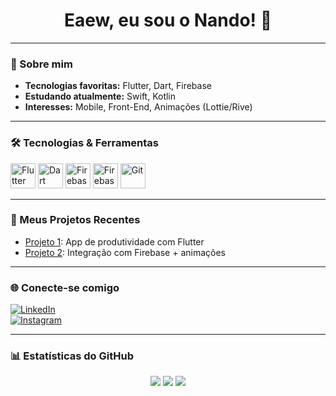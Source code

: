 <h1 align="center">Eaew, eu sou o Nando! 🤝</h1>

<!--

<p align="center">
  <img src="https://readme-typing-svg.herokuapp.com?center=true&vCenter=true&lines=Desenvolvedor+Flutter;Apaixonado+por+UI/UX;Criando+apps+incríveis" />
</p>

<p align="center">
  <img src="https://komarev.com/ghpvc/?username=nandohawkeye&label=Visualizações+do+perfil&color=0e75b6&style=flat" alt="nandohawkeye" />
</p>

-->

---

### 🚀 Sobre mim
- **Tecnologias favoritas:** Flutter, Dart, Firebase  
- **Estudando atualmente:** Swift, Kotlin  
- **Interesses:** Mobile, Front-End, Animações (Lottie/Rive)

---

### 🛠️ Tecnologias & Ferramentas

<p align="left">
  <img src="https://cdn.jsdelivr.net/gh/devicons/devicon/icons/flutter/flutter-original.svg" alt="Flutter" width="40" height="40"/>
  <img src="https://cdn.jsdelivr.net/gh/devicons/devicon/icons/dart/dart-original.svg" alt="Dart" width="40" height="40"/>
  <img src="https://cdn.jsdelivr.net/gh/devicons/devicon/icons/firebase/firebase-plain.svg" alt="Firebase" width="40" height="40"/>
  <img src="https://cdn.jsdelivr.net/gh/devicons/devicon/icons/graphql/graphql-plain.svg" alt="Firebase" width="40" height="40"/>
  <img src="https://cdn.jsdelivr.net/gh/devicons/devicon/icons/git/git-original.svg" alt="Git" width="40" height="40"/>

  <!--
  
  <img src="https://cdn.jsdelivr.net/gh/devicons/devicon/icons/kotlin/kotlin-original.svg" alt="Kotlin" width="40" height="40"/>
  <img src="https://cdn.jsdelivr.net/gh/devicons/devicon/icons/swift/swift-original.svg" alt="Swift" width="40" height="40"/>

  -->
  
</p>

---

### 📌 Meus Projetos Recentes
- [Projeto 1](https://github.com/nandohawkeye/projeto1): App de produtividade com Flutter  
- [Projeto 2](https://github.com/nandohawkeye/projeto2): Integração com Firebase + animações

---

### 🌐 Conecte-se comigo

[![LinkedIn](https://img.shields.io/badge/-LinkedIn-0077B5?style=flat-square&logo=linkedin&logoColor=white)](https://linkedin.com/in/seulink)  
[![Instagram](https://img.shields.io/badge/-Instagram-E4405F?style=flat-square&logo=instagram&logoColor=white)](https://instagram.com/seuuser)

---

### 📊 Estatísticas do GitHub

<p align="center">
  <img src="https://github-readme-stats.vercel.app/api?username=nandohawkeye&show_icons=true&theme=tokyonight" />
  <img src="https://github-readme-streak-stats.herokuapp.com/?user=nandohawkeye&theme=tokyonight" />
  <img src="https://github-readme-stats.vercel.app/api/top-langs/?username=nandohawkeye&layout=compact&theme=tokyonight" />
</p>
